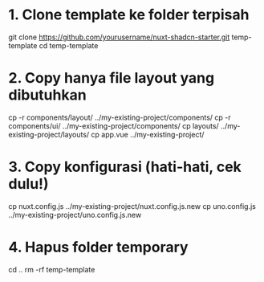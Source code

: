# 1. Clone template ke folder terpisah

git clone https://github.com/yourusername/nuxt-shadcn-starter.git temp-template
cd temp-template

# 2. Copy hanya file layout yang dibutuhkan

cp -r components/layout/ ../my-existing-project/components/
cp -r components/ui/ ../my-existing-project/components/
cp layouts/ ../my-existing-project/layouts/
cp app.vue ../my-existing-project/

# 3. Copy konfigurasi (hati-hati, cek dulu!)

cp nuxt.config.js ../my-existing-project/nuxt.config.js.new
cp uno.config.js ../my-existing-project/uno.config.js.new

# 4. Hapus folder temporary

cd ..
rm -rf temp-template
